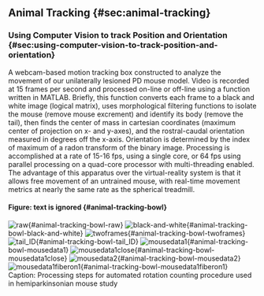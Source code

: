 ## Animal Tracking {#sec:animal-tracking}


### Using Computer Vision to track Position and Orientation {#sec:using-computer-vision-to-track-position-and-orientation}
A webcam-based motion tracking box constructed to analyze the movement of our unilaterally lesioned PD mouse model. Video is recorded at 15 frames per second and processed on-line or off-line using a function written in MATLAB. Briefly, this function converts each frame to a black and white image (logical matrix), uses morphological filtering functions to isolate the mouse (remove mouse excrement) and identify its body (remove the tail), then finds the center of mass in cartesian coordinates (maximum center of projection on x- and y-axes), and the rostral-caudal orientation measured in degrees off the x-axis. Orientation is determined by the index of maximum of a radon transform of the binary image. Processing is accomplished at a rate of 15-16 fps, using a single core, or 64 fps using parallel processing on a quad-core processor with multi-threading enabled. The advantage of this apparatus over the virtual-reality system is that it allows free movement of an untrained mouse, with real-time movement metrics at nearly the same rate as the spherical treadmill.


<!--  for pandoc-crossref syntax use the following
<div id="fig:animal-tracking-bowl">

</div>
 -->
<!--  Science.md
![caption](location/name.png){#fig:label}
 -->


#### Figure: text is ignored {#animal-tracking-bowl}
![raw](../../../img/animal-tracking/01raw.jpg){#animal-tracking-bowl-raw}
![black-and-white](../../../img/animal-tracking/02black-and-white.jpg){#animal-tracking-bowl-black-and-white}
![twoframes](../../../img/animal-tracking/03twoframes.jpg){#animal-tracking-bowl-twoframes}
![tail_ID](../../../img/animal-tracking/05tail_ID.jpg){#animal-tracking-bowl-tail_ID}
![mousedata1](../../../img/animal-tracking/06mousedata1.jpg){#animal-tracking-bowl-mousedata1}
![mousedata1close](../../../img/animal-tracking/07mousedata1close.jpg){#animal-tracking-bowl-mousedata1close}
![mousedata2](../../../img/animal-tracking/08mousedata2.jpg){#animal-tracking-bowl-mousedata2}
![mousedata1fiberon1](../../../img/animal-tracking/09mousedata1fiberon1.jpg){#animal-tracking-bowl-mousedata1fiberon1}
Caption: Processing steps for automated rotation counting procedure used in hemiparkinsonian mouse study


<!-- ![raw](../../../img/animal-tracking/01raw.jpg){#fig:raw}
![black-and-white](../../../img/animal-tracking/02black-and-white.jpg){#fig:black-and-white}
![twoframes](../../../img/animal-tracking/03twoframes.jpg){#fig:twoframes}
![tail_ID](../../../img/animal-tracking/05tail_ID.jpg){#fig:tail_ID}
![mousedata1](../../../img/animal-tracking/06mousedata1.jpg){#fig:mousedata1}
![mousedata1close](../../../img/animal-tracking/07mousedata1close.jpg){#fig:mousedata1close}
![mousedata2](../../../img/animal-tracking/08mousedata2.jpg){#fig:mousedata2}
![mousedata1fiberon1](../../../img/animal-tracking/09mousedata1fiberon1.jpg){#fig:mousedata1fiberon1} -->


<!-- ![picture of bowl tail_ID ](img/bowl/tail_ID.jpg){#bowl-tail_ID width=30%}
![picture of bowl twoframes ](img/bowl/twoframes.jpg){#bowl-twoframes width=30%}
![picture of bowl untitled ](img/bowl/untitled.jpg){#bowl-untitled width=30%}\

![picture of bowl framesample ](img/bowl/framesample.jpg){#bowl-framesample width=30%}
![picture of bowl mousedata1 ](img/bowl/mousedata1.jpg){#bowl-mousedata1 width=30%}
![picture of bowl mousedata1close ](img/bowl/mousedata1close.jpg){#bowl-mousedata1close width=30%}
![picture of bowl mousedata1fiberon1 ](img/bowl/mousedata1fiberon1.jpg){#bowl-mousedata1fiberon1 width=30%}
![picture of bowl mousedata2 ](img/bowl/mousedata2.jpg){#bowl-mousedata2 width=30%}
![picture of bowl mousedata3 ](img/bowl/mousedata3.jpg){#bowl-mousedata3 width=30%}
![picture of bowl mousedata4 ](img/bowl/mousedata4.jpg){#bowl-mousedata4 width=30%}
![picture of bowl mousedata7highres ](img/bowl/mousedata7highres.jpg){#bowl-mousedata7highres width=30%} -->

<!--
![framesample](/images/framesample.jpg){#fig:animal-tracking-framesample height="2in"}
![tail ID](/images/tail%20ID.jpg){#fig:animal-tracking-tail height="2in"}
![twoframes](/images/twoframes.jpg){#fig:animal-tracking-twoframes height="2in"}
![untitled](/images/untitled.jpg){#fig:animal-tracking-untitled height="2in"}
![Capture](/images/Capture.PNG){#fig:animal-tracking-Capture height="2in"} -->
